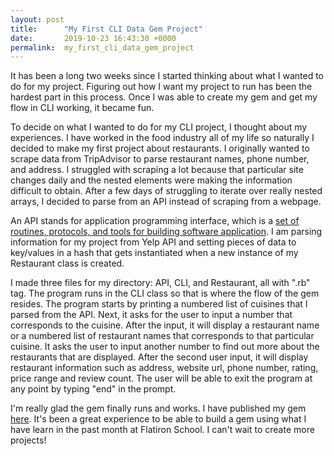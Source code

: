 ```yaml
---
layout: post
title:      "My First CLI Data Gem Project"
date:       2019-10-23 16:43:30 +0000
permalink:  my_first_cli_data_gem_project
---
```



It has been a long two weeks since I started thinking about what I wanted to do for my project. Figuring out how I want my project to run has been the hardest part in this process. Once I was able to create my gem and get my flow in CLI working, it became fun. 

To decide on what I wanted to do for my CLI project, I thought about my experiences. I have worked in the food industry all of my life so naturally I decided to make my first project about restaurants. 
I originally wanted to scrape data from TripAdvisor to parse restaurant names, phone number, and address. I struggled with scraping a lot because that particular site changes daily and the nested elements were making the information difficult to obtain. After a few days of struggling to iterate over really nested arrays, I decided to parse from an API instead of scraping from a webpage.

An API stands for application programming interface, which is a [set of routines, protocols, and tools for building software application](https://www.webopedia.com/TERM/A/API.html). I am parsing information for my project from Yelp API and setting pieces of data to key/values in a hash that gets instantiated when a new instance of my Restaurant class is created.

I made three files for my directory: API, CLI, and Restaurant, all with ".rb" tag. The program runs in the CLI class so that is where the flow of the gem resides. The program starts by printing a numbered list of cuisines that I parsed from the API. Next, it asks for the user to input a number that corresponds to the cuisine. After the input, it will display a restaurant name or a numbered list of restaurant names that corresponds to that particular cuisine. It asks the user to input another number to find out more about the restaurants that are displayed. After the second user input, it will display restaurant information such as address, website url, phone number, rating, price range and review count. The user will be able to exit the program at any point by typing "end" in the prompt. 

I'm really glad the gem finally runs and works. I have published my gem [here](https://rubygems.org/gems/Knox_Restaurants). It's been a great experience to be able to build a gem using what I have learn in the past month at Flatiron School. I can't wait to create more projects!
